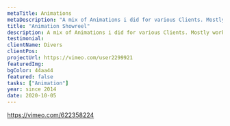```yaml
---
metaTitle: Animations
metaDescription: "A mix of Animations i did for various Clients. Mostly working with Fototrick and Type Animation in Adobe After Effects."
title: "Animation Showreel"
description: A mix of Animations i did for various Clients. Mostly working with Fototrick and Type Animation in Adobe After Effects.
testimonial: 
clientName: Divers
clientPos: 
projectUrl: https://vimeo.com/user2299921
featuredImg:
bgColor: 44aa44
featured: false
tasks: ["Animation"]
year: since 2014
date: 2020-10-05
---
```

https://vimeo.com/622358224